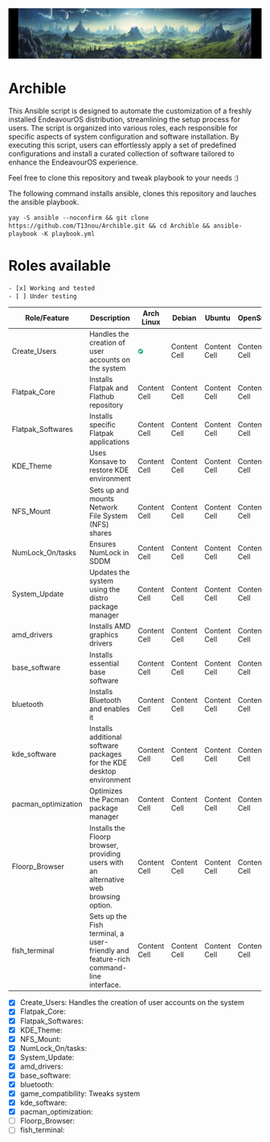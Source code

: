 <img src=https://github.com/T13nou/Archible/blob/main/images/t13nou_Arch_Linux_Terraforming_Ansible_with_text_Archible_930879c2-0545-4c05-9996-286f5f4f803d.png width="1000" height="100">

# Archible

This Ansible script is designed to automate the customization of a freshly installed EndeavourOS distribution, streamlining the setup process for users. The script is organized into various roles, each responsible for specific aspects of system configuration and software installation. By executing this script, users can effortlessly apply a set of predefined configurations and install a curated collection of software tailored to enhance the EndeavourOS experience.

Feel free to clone this repository and tweak playbook to your needs :)

The following command installs ansible, clones this repository and lauches the ansible playbook.

```
yay -S ansible --noconfirm && git clone https://github.com/T13nou/Archible.git && cd Archible && ansible-playbook -K playbook.yml
```

# Roles available

```
- [x] Working and tested
- [ ] Under testing
```

| Role/Feature  | Description | Arch Linux | Debian | Ubuntu | OpenSuse |
| ------------- | ------------- | ------------- | ------------- | ------------- | ------------- |
| Create_Users  | Handles the creation of user accounts on the system  | <img src=/images/checked.png width="10" height="10">  | Content Cell  | Content Cell  | Content Cell  |
| Flatpak_Core  | Installs Flatpak and Flathub repository  | Content Cell  | Content Cell  | Content Cell  | Content Cell  |
| Flatpak_Softwares  | Installs specific Flatpak applications | Content Cell  | Content Cell  | Content Cell  | Content Cell  |
| KDE_Theme  | Uses Konsave to restore KDE environment | Content Cell  | Content Cell  | Content Cell  | Content Cell  |
| NFS_Mount  | Sets up and mounts Network File System (NFS) shares | Content Cell  | Content Cell  | Content Cell  | Content Cell  |
| NumLock_On/tasks  | Ensures NumLock in SDDM | Content Cell  | Content Cell  | Content Cell  | Content Cell  |
| System_Update | Updates the system using the distro package manager | Content Cell  | Content Cell  | Content Cell  | Content Cell  |
| amd_drivers | Installs AMD graphics drivers | Content Cell  | Content Cell  | Content Cell  | Content Cell  |
| base_software | Installs essential base software | Content Cell  | Content Cell  | Content Cell  | Content Cell  |
| bluetooth | Installs Bluetooth and enables it | Content Cell  | Content Cell  | Content Cell  | Content Cell  |
| kde_software | Installs additional software packages for the KDE desktop environment | Content Cell  | Content Cell  | Content Cell  | Content Cell  |
| pacman_optimization | Optimizes the Pacman package manager | Content Cell  | Content Cell  | Content Cell  | Content Cell  |
| Floorp_Browser | Installs the Floorp browser, providing users with an alternative web browsing option. | Content Cell  | Content Cell  | Content Cell  | Content Cell  |
| fish_terminal | Sets up the Fish terminal, a user-friendly and feature-rich command-line interface. | Content Cell  | Content Cell  | Content Cell  | Content Cell  |


- [x] Create_Users: Handles the creation of user accounts on the system
- [x] Flatpak_Core: 
- [x] Flatpak_Softwares: 
- [x] KDE_Theme: 
- [x] NFS_Mount: 
- [x] NumLock_On/tasks: 
- [x] System_Update: 
- [x] amd_drivers: 
- [x] base_software: 
- [x] bluetooth: 
- [x] game_compatibility: Tweaks system
- [x] kde_software: 
- [x] pacman_optimization: 
- [ ] Floorp_Browser: 
- [ ] fish_terminal: 

